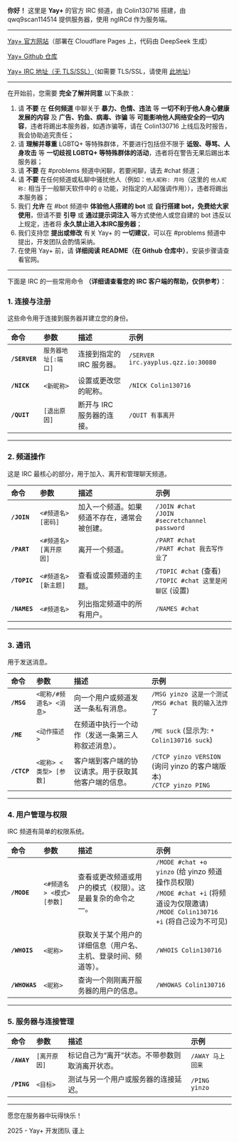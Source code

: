 **你好！** 这里是 **Yay+** 的官方 IRC 频道，由 Colin130716 搭建，由 qwq9scan114514 提供服务器，使用 ngIRCd 作为服务端。  

---

[Yay+ 官方网站](https://yayplus.qzz.io)（部署在 Cloudflare Pages 上，代码由 DeepSeek 生成）

[Yay+ Github 仓库](https://github.com/Colin130716/yay-plus) 

[Yay+ IRC 地址（无 TLS/SSL）](irc://irc.yayplus.qzz.io:38060)（如需要 TLS/SSL，请使用 [此地址](ircs://irc.yayplus.qzz.io:30060)）

---

在开始前，您需要 **完全了解并同意** 以下条款：

1. 请 **不要** 在 **任何频道** 中聊关于 **暴力、色情、违法** 等 **一切不利于他人身心健康发展的内容** 及 **广告、钓鱼、病毒、诈骗** 等 **可能影响他人网络安全的一切内容**，违者将踢出本服务器，如遇诈骗等，请在 Colin130716 上线后及时报告，我会协助追究责任；
2. 请 **理解并尊重** LGBTQ+ 等特殊群体，不要进行包括但不限于 **诋毁、辱骂、人身攻击** 等 **一切歧视 LGBTQ+ 等特殊群体的活动**，违者将在警告无果后踢出本服务器；
3. 请 **不要** 在 #problems 频道中闲聊，若要闲聊，请去 #chat 频道；
4. 请 **不要** 在任何频道或私聊中骚扰他人（例如：`他人昵称: 月吗`（这里的 `他人昵称:` 相当于一般聊天软件中的 `@` 功能，对指定的人起强调作用）），违者将踢出本服务器；
5. 我们 **允许** 在 #bot 频道中 **体验他人搭建的 bot** 或 **自行搭建 bot，免费给大家使用**，但请不要 **引导** 或 **通过提示词注入** 等方式使他人或您自建的 bot 违反以上规定，违者将 **永久禁止进入本IRC服务器**；
6. 我们支持您 **提出或修改** 有关 Yay+ 的 **一切建议**，可以在 #problems 频道中提出，开发团队会酌情采纳。
7. 在使用 Yay+ 前，请 **详细阅读 README（在 Github 仓库中）**，安装步骤请查看官网。

---

下面是 IRC 的一些常用命令 **（详细请查看您的 IRC 客户端的帮助，仅供参考）**：

### **1. 连接与注册**

这些命令用于连接到服务器并建立您的身份。

| 命令 | 参数 | 描述 | 示例 |
| :--- | :--- | :--- | :--- |
| **`/SERVER`** | `服务器地址[:端口]` | 连接到指定的 IRC 服务器。 | `/SERVER irc.yayplus.qzz.io:30080` |
| **`/NICK`** | `<新昵称>` | 设置或更改您的昵称。 | `/NICK Colin130716` |
| **`/QUIT`** | `[退出原因]` | 断开与 IRC 服务器的连接。 | `/QUIT 有事离开` |

---

### **2. 频道操作**

这是 IRC 最核心的部分，用于加入、离开和管理聊天频道。

| 命令 | 参数 | 描述 | 示例 |
| :--- | :--- | :--- | :--- |
| **`/JOIN`** | `<#频道名> [密码]` | 加入一个频道。如果频道不存在，通常会被创建。 | `/JOIN #chat`<br />`/JOIN #secretchannel password` |
| **`/PART`** | `<#频道名> [离开原因]` | 离开一个频道。 | `/PART #chat` <br> `/PART #chat 我去写作业了` |
| **`/TOPIC`** | `<#频道名> [新主题]` | 查看或设置频道的主题。 | `/TOPIC #chat` (查看) <br> `/TOPIC #chat 这里是闲聊区` (设置) |
| **`/NAMES`** | `<#频道名>` | 列出指定频道中的所有用户。 | `/NAMES #chat` |

---

### **3. 通讯**

用于发送消息。

| 命令 | 参数 | 描述 | 示例 |
| :--- | :--- | :--- | :--- |
| **`/MSG`** | `<昵称/#频道名> <消息>` | 向一个用户或频道发送一条私有消息。 | `/MSG yinzo 这是一个测试` <br> `/MSG #chat 我的输入法炸了` |
| **`/ME`** | `<动作描述>` | 在频道中执行一个动作（发送一条第三人称叙述消息）。 | `/ME suck` (显示为: `* Colin130716 suck`) |
| **`/CTCP`** | `<昵称> <类型> [参数]` | 客户端到客户端的协议请求。用于获取其他客户端的信息。 | `/CTCP yinzo VERSION` (询问 yinzo 的客户端版本) <br> `/CTCP yinzo PING` |

---

### **4. 用户管理与权限**

IRC 频道有简单的权限系统。

| 命令 | 参数 | 描述 | 示例 |
| :--- | :--- | :--- | :--- |
| **`/MODE`** | `<#频道名> <模式> [参数]` | 查看或更改频道或用户的模式（权限）。这是最复杂的命令之一。 | `/MODE #chat +o yinzo` (给 yinzo 频道操作员权限) <br> `/MODE #chat +i` (将频道设为仅限邀请) <br> `/MODE Colin130716 +i` (将自己设为不可见) |
| **`/WHOIS`** | `<昵称>` | 获取关于某个用户的详细信息（用户名、主机、登录时间、频道等）。 | `/WHOIS Colin130716` |
| **`/WHOWAS`** | `<昵称>` | 查询一个刚刚离开服务器的用户的信息。 | `/WHOWAS Colin130716` |

---

### **5. 服务器与连接管理**

| 命令 | 参数 | 描述 | 示例 |
| :--- | :--- | :--- | :--- |
| **`/AWAY`** | `[离开原因]` | 标记自己为“离开”状态。不带参数则取消离开状态。 | `/AWAY 马上回来` |
| **`/PING`** | `<目标>` | 测试与另一个用户或服务器的连接延迟。 | `/PING yinzo` |

---

愿您在服务器中玩得快乐！

2025 - Yay+ 开发团队 谨上